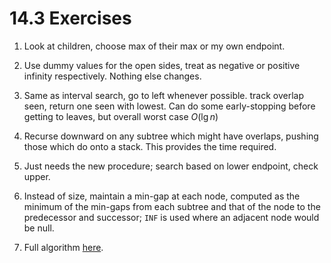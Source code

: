 # 14.3 Exercises

1. Look at children, choose max of their max or my own endpoint.

2. Use dummy values for the open sides, treat as negative or positive infinity respectively. Nothing else changes.

3. Same as interval search, go to left whenever possible. track overlap seen, return one seen with lowest. Can do some early-stopping before getting to leaves, but overall worst case $O(\lg n)$

4. Recurse downward on any subtree which might have overlaps, pushing those which do onto a stack. This provides the time required.

5. Just needs the new procedure; search based on lower endpoint, check upper.

6. Instead of size, maintain a min-gap at each node, computed as the minimum of the min-gaps from each subtree and that of the node to the predecessor and successor; `INF` is used where an adjacent node would be null.

7. Full algorithm [here](https://stackoverflow.com/questions/30307168/given-a-set-of-rectangles-do-any-overlap).